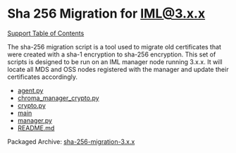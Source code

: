 # Sha 256 Migration for IML@3.x.x

[Support Table of Contents](../../TOC.md)

The sha-256 migration script is a tool used to migrate old certificates that were created with a sha-1 encryption to sha-256 encryption. This set of scripts is designed to be run on an IML manager node running 3.x.x. It will locate all MDS and OSS nodes registered with the manager and update their certificates accordingly.

* [agent.py](3.x.x/agent.py)
* [chroma_manager_crypto.py](3.x.x/chroma_manager_crypto.py)
* [crypto.py](3.x.x/crypto.py)
* [main](3.x.x/main)
* [manager.py](3.x.x/manager.py)
* [README.md](3.x.x/README.md)

Packaged Archive: [sha-256-migration-3.x.x](https://github.com/intel-hpdd/Support/releases/download/v0.0.2/sha-256-migration-3.x.x.tar)
